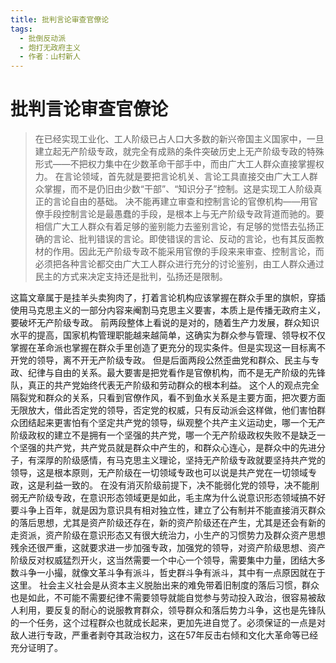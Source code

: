 ```yaml
---
title: 批判言论审查官僚论
tags:
  - 批倒反动派
  - 炮打无政府主义
  - 作者：山村新人
---
```


# 批判言论审查官僚论

> 在已经实现工业化、工人阶级已占人口大多数的新兴帝国主义国家中，一旦建立起无产阶级专政，就完全有成熟的条件突破历史上无产阶级专政的特殊形式——不把权力集中在少数革命干部手中，而由广大工人群众直接掌握权力。
> 在言论领域，首先就是要把言论机关、言论工具直接交由广大工人群众掌握，而不是仍旧由少数“干部”、“知识分子”控制。这是实现工人阶级真正的言论自由的基础。
> 决不能再建立审查和控制言论的官僚机构——用官僚手段控制言论是最愚蠢的手段，是根本上与无产阶级专政背道而驰的。要相信广大工人群众有着足够的鉴别能力去鉴别言论，有足够的觉悟去弘扬正确的言论、批判错误的言论。即使错误的言论、反动的言论，也有其反面教材的作用。因此无产阶级专政不能采用官僚的手段来来审查、控制言论，而必须把各种言论都交由广大工人群众进行充分的讨论鉴别，由工人群众通过民主的方式来决定支持还是批判，弘扬还是限制。

这篇文章属于是挂羊头卖狗肉了，打着言论机构应该掌握在群众手里的旗帜，穿插使用马克思主义的一部分内容来阉割马克思主义要害，本质上是传播无政府主义，要破坏无产阶级专政。
前两段整体上看说的是对的，随着生产力发展，群众知识水平的提高，国家机构管理职能越来越简单，这确实为群众参与管理、领导权不仅掌握在革命派也掌握在群众手里创造了更充分的现实条件。但是实现这一目标离不开党的领导，离不开无产阶级专政。
但是后面两段公然歪曲党和群众、民主与专政、纪律与自由的关系。最大要害是把党看作是官僚机构，而不是无产阶级的先锋队，真正的共产党始终代表无产阶级和劳动群众的根本利益。
这个人的观点完全隔裂党和群众的关系，只看到官僚作风，看不到鱼水关系是主要方面，把次要方面无限放大，借此否定党的领导，否定党的权威，只有反动派会这样做，他们害怕群众团结起来更害怕有个坚定共产党的领导，纵观整个共产主义运动史，哪一个无产阶级政权的建立不是拥有一个坚强的共产党，哪一个无产阶级政权失败不是缺乏一个坚强的共产党，共产党员就是群众中产生的，和群众心连心，是群众中的先进分子，有深厚的阶级感情，有马克思主义理论，坚持无产阶级专政就要坚持共产党的领导，这是根本原则，无产阶级在一切领域专政也可以说是共产党在一切领域专政，这是利益一致的。
在没有消灭阶级前提下，决不能弱化党的领导，决不能削弱无产阶级专政，在意识形态领域更是如此，毛主席为什么说意识形态领域搞不好要斗争上百年，就是因为意识具有相对独立性，建立了公有制并不能直接消灭群众的落后思想，尤其是资产阶级还存在，新的资产阶级还在产生，尤其是还会有新的走资派，资产阶级在意识形态又有很大统治力，小生产的习惯势力及群众资产思想残余还很严重，这就要求进一步加强专政，加强党的领导，对资产阶级思想、资产阶级反对权威猛烈开火，这当然需要一个中心一个领导，需要集中力量，团结大多数斗争一小撮，就像文革斗争有派斗，哲史群斗争有派斗，其中有一点原因就在于这里。
社会主义社会是从资本主义脱胎出来的难免带着旧制度的落后习惯，群众也是如此，不可能不需要纪律不需要领导就能自觉参与劳动投入政治，很容易被敌人利用，要反复的耐心的说服教育群众，领导群众和落后势力斗争，这也是先锋队的一个任务，这个过程群众也就成长起来，更加先进自觉了。必须保证的一点是对敌人进行专政，严重者剥夺其政治权力，这在57年反击右倾和文化大革命等已经充分证明了。


